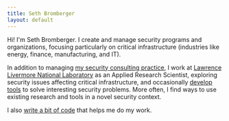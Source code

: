 ```yaml
---
title: Seth Bromberger
layout: default
---
```

Hi! I'm Seth Bromberger. I create and manage security programs and organizations, focusing particularly on critical infrastructure (industries like energy, finance, manufacturing, and IT).

In addition to managing [my security consulting practice](http://www.ncisecurity.com), I work at [Lawrence Livermore National Laboratory](http://www.llnl.gov) as an Applied Research Scientist, exploring security issues affecting critical infrastructure, and occasionally [develop](/projects#topsight) [tools](http://netcanary.org) to solve interesting security problems. More often, I find ways to use existing research and tools in a novel security context.

I also [write a bit of code](https://github.com/sbromberger) that helps me do my work.
